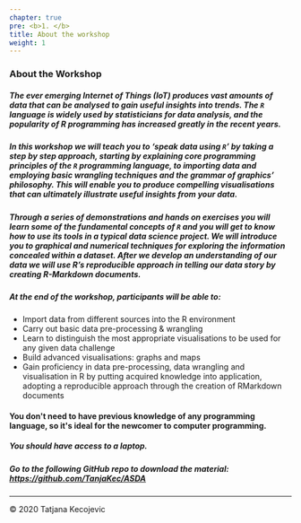 ```yaml
---
chapter: true
pre: <b>1. </b>
title: About the workshop
weight: 1
---
```


### About the Workshop

##### The ever emerging Internet of Things (IoT) produces vast amounts of data that can be analysed to gain useful insights into trends. The `R` language is widely used by statisticians for data analysis, and the popularity of R programming has increased greatly in the recent years.

##### In this workshop we will teach you to ‘speak data using `R`’ by taking a step by step approach, starting by explaining core programming principles of the `R` programming language, to importing data and employing basic wrangling techniques and the grammar of graphics’ philosophy. This will enable you to produce compelling visualisations that can ultimately illustrate useful insights from your data.

##### Through a series of demonstrations and hands on exercises you will learn some of the fundamental concepts of `R` and you will get to know how to use its tools in a typical data science project. We will introduce you to graphical and numerical techniques for exploring the information concealed within a dataset. After we develop an understanding of our data we will use R’s reproducible approach in telling our data story by creating R-Markdown documents.

##### At the end of the workshop, participants will be able to:

-	Import data from different sources into the R environment 
-	Carry out basic data pre-processing & wrangling 
-	Learn to distinguish the most appropriate visualisations to be used for any given data challenge
-	Build advanced visualisations: graphs and maps
-	Gain proficiency in data pre-processing, data wrangling and visualisation in R by putting acquired knowledge into application, adopting a reproducible approach through the creation of RMarkdown documents 


#### You don't need to have previous knowledge of any programming language, so it's ideal for the newcomer to computer programming.


##### You should have access to a laptop.


##### Go to the following GitHub repo to download the material: https://github.com/TanjaKec/ASDA


-----------------------------
© 2020 Tatjana Kecojevic